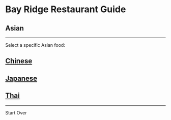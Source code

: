 # Bay Ridge Restaurant Guide
## Asian
---
Select a specific Asian food:
## [Chinese](/chinese.md)
## [Japanese](/japanese.md)
## [Thai](/thai.md)
---
Start Over
